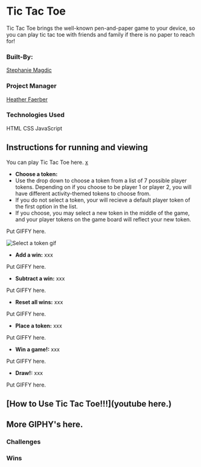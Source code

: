 
# Tic Tac Toe

Tic Tac Toe brings the well-known pen-and-paper game to your device, so you can play tic tac toe with friends and family if there is no paper to reach for!



### Built-By:

[Stephanie Magdic](https://github.com/stephaniemagdic)


### Project Manager

[Heather Faerber](https://github.com/hfaerber)



### Technologies Used 

HTML
CSS
JavaScript 




## Instructions for running and viewing

You can play Tic Tac Toe here. [x](x) 

* **Choose a token:**  
* Use the drop down to choose a token from a list of 7 possible player tokens. Depending on if you choose to be player 1 or player 2, you will have different activity-themed tokens to choose from.
* If you do not select a token, your will recieve a default player token of the first option in the list.
* If you choose, you may select a new token in the middle of the game, and your player tokens on the game board will reflect your new token. 


Put GIFFY here.

![Select a token gif](https://i.ibb.co/NSqRWLR/recording.gif)


* **Add a win:**  xxx


Put GIFFY here.

* **Subtract a win:**  xxx


Put GIFFY here.

* **Reset all wins:**  xxx

Put GIFFY here.

* **Place a token:**  xxx

Put GIFFY here.

* **Win a game!:**  xxx

Put GIFFY here.

* **Draw!:**  xxx

Put GIFFY here.



## [How to Use Tic Tac Toe!!!](youtube here.)


## More GIPHY's here.

### Challenges 
### Wins


